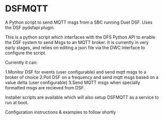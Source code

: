 # DSFMQTT
A Python script to send MQTT msgs from a SBC running Duet DSF. Uses the DSF pydsfapi plugin.

This is a python script which interfaces with the DFS Python API to enable the DSF system to send Msgs to an MQTT broker.
It is currently in very early stages, and relies on editing a json file via the DWC interface to configure the script.

Currently it can:

1.Monitor DSF for events (user configurable) and send mqtt msgs to a broker of choice
2.Poll DSF on a frequency and send mqtt msgs based on a value delta (user configurable)
3.Send MQTT msgs when specially formatted msgs are recieved from DSF.

Installer scripts are available which will also setup DSFMQTT as a service to run at boot.

Configuration instructions & examples to follow shortly
